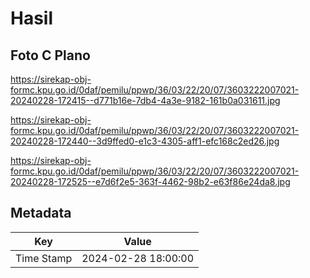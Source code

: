 # Hasil

## Foto C Plano

https://sirekap-obj-formc.kpu.go.id/0daf/pemilu/ppwp/36/03/22/20/07/3603222007021-20240228-172415--d771b16e-7db4-4a3e-9182-161b0a031611.jpg

https://sirekap-obj-formc.kpu.go.id/0daf/pemilu/ppwp/36/03/22/20/07/3603222007021-20240228-172440--3d9ffed0-e1c3-4305-aff1-efc168c2ed26.jpg

https://sirekap-obj-formc.kpu.go.id/0daf/pemilu/ppwp/36/03/22/20/07/3603222007021-20240228-172525--e7d6f2e5-363f-4462-98b2-e63f86e24da8.jpg


## Metadata

| Key        | Value               |
| ---------- | ------------------- |
| Time Stamp | 2024-02-28 18:00:00 |



